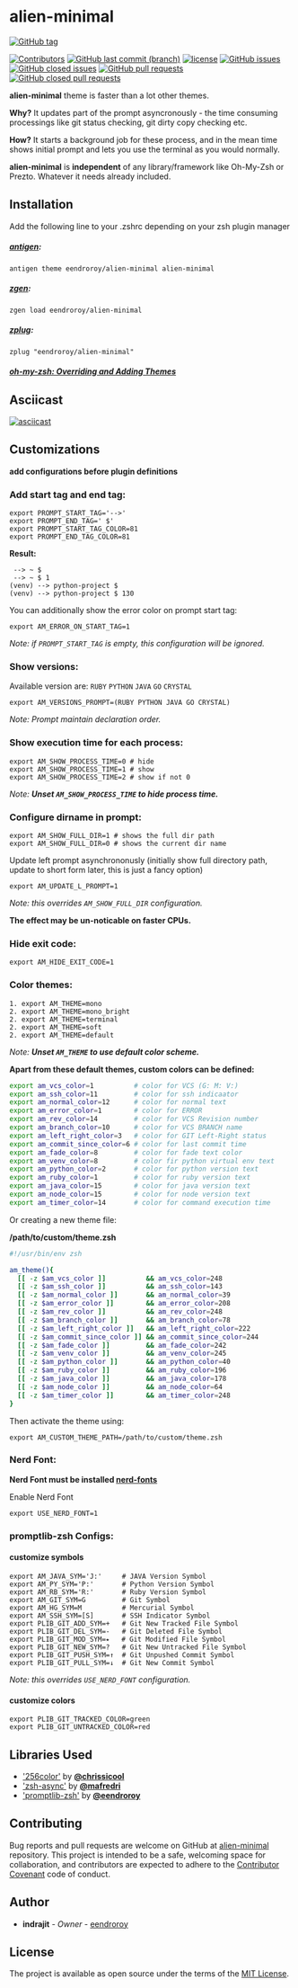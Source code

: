 # alien-minimal

[![GitHub tag](https://img.shields.io/github/tag/eendroroy/alien-minimal.svg)](https://github.com/eendroroy/alien-minimal/tags)

[![Contributors](https://img.shields.io/github/contributors/eendroroy/alien-minimal.svg)](https://github.com/eendroroy/alien-minimal/graphs/contributors)
[![GitHub last commit (branch)](https://img.shields.io/github/last-commit/eendroroy/alien-minimal/master.svg)](https://github.com/eendroroy/alien-minimal)
[![license](https://img.shields.io/github/license/eendroroy/alien-minimal.svg)](https://github.com/eendroroy/alien-minimal/blob/master/LICENSE)
[![GitHub issues](https://img.shields.io/github/issues/eendroroy/alien-minimal.svg)](https://github.com/eendroroy/alien-minimal/issues)
[![GitHub closed issues](https://img.shields.io/github/issues-closed/eendroroy/alien-minimal.svg)](https://github.com/eendroroy/alien-minimal/issues?q=is%3Aissue+is%3Aclosed)
[![GitHub pull requests](https://img.shields.io/github/issues-pr/eendroroy/alien-minimal.svg)](https://github.com/eendroroy/alien-minimal/pulls)
[![GitHub closed pull requests](https://img.shields.io/github/issues-pr-closed/eendroroy/alien-minimal.svg)](https://github.com/eendroroy/alien-minimal/pulls?q=is%3Apr+is%3Aclosed)

**alien-minimal** theme is faster than a lot other themes.

**Why?** It updates part of the prompt asyncronously - the time consuming processings like git status checking, git dirty copy checking etc.

**How?** It starts a background job for these process, and in the mean time shows initial prompt and lets you use the terminal as you would normally.

**alien-minimal** is **independent** of any library/framework like Oh-My-Zsh or Prezto. Whatever it needs already included.


## Installation

Add the following line to your .zshrc depending on your zsh plugin manager

##### [antigen](https://github.com/zsh-users/antigen):

    antigen theme eendroroy/alien-minimal alien-minimal

##### [zgen](https://github.com/tarjoilija/zgen):

    zgen load eendroroy/alien-minimal

##### [zplug](https://github.com/zplug/zplug):

    zplug "eendroroy/alien-minimal"

##### [oh-my-zsh: Overriding and Adding Themes](https://github.com/robbyrussell/oh-my-zsh/wiki/Customization#overriding-and-adding-themes)

## Asciicast

[![asciicast](http://asciinema.org/a/166839.png)](https://asciinema.org/a/166839)

## Customizations

**add configurations before plugin definitions**

### Add start tag and end tag:

    export PROMPT_START_TAG='-->'
    export PROMPT_END_TAG=' $'
    export PROMPT_START_TAG_COLOR=81
    export PROMPT_END_TAG_COLOR=81

**Result:**

     --> ~ $
     --> ~ $ 1
    (venv) --> python-project $
    (venv) --> python-project $ 130

You can additionally show the error color on prompt start tag:

    export AM_ERROR_ON_START_TAG=1

_Note: if `PROMPT_START_TAG` is empty, this configuration will be ignored._

### Show versions:

Available version are: `RUBY` `PYTHON` `JAVA` `GO` `CRYSTAL`

    export AM_VERSIONS_PROMPT=(RUBY PYTHON JAVA GO CRYSTAL)

_Note: Prompt maintain declaration order._

### Show execution time for each process:

    export AM_SHOW_PROCESS_TIME=0 # hide
    export AM_SHOW_PROCESS_TIME=1 # show
    export AM_SHOW_PROCESS_TIME=2 # show if not 0

_Note: **Unset `AM_SHOW_PROCESS_TIME` to hide process time.**_

### Configure dirname in prompt:

    export AM_SHOW_FULL_DIR=1 # shows the full dir path
    export AM_SHOW_FULL_DIR=0 # shows the current dir name

Update left prompt asynchrononusly (initially show full directory path, update to short form later, this is just a fancy option)

    export AM_UPDATE_L_PROMPT=1

_Note: this overrides `AM_SHOW_FULL_DIR` configuration._

**The effect may be un-noticable on faster CPUs.**

### Hide exit code:

    export AM_HIDE_EXIT_CODE=1


### Color themes:

    1. export AM_THEME=mono
    2. export AM_THEME=mono_bright
    2. export AM_THEME=terminal
    2. export AM_THEME=soft
    2. export AM_THEME=default

_Note: **Unset `AM_THEME` to use default color scheme.**_

**Apart from these default themes, custom colors can be defined:**

```bash
export am_vcs_color=1          # color for VCS (G: M: V:)
export am_ssh_color=11         # color for ssh indicaator
export am_normal_color=12      # color for normal text
export am_error_color=1        # color for ERROR
export am_rev_color=14         # color for VCS Revision number
export am_branch_color=10      # color for VCS BRANCH name
export am_left_right_color=3   # color for GIT Left-Right status
export am_commit_since_color=6 # color for last commit time
export am_fade_color=8         # color for fade text color
export am_venv_color=8         # color fir python virtual env text
export am_python_color=2       # color for python version text
export am_ruby_color=1         # color for ruby version text
export am_java_color=15        # color for java version text
export am_node_color=15        # color for node version text
export am_timer_color=14       # color for command execution time
```

Or creating a new theme file:

__/path/to/custom/theme.zsh__

```bash
#!/usr/bin/env zsh

am_theme(){
  [[ -z $am_vcs_color ]]          && am_vcs_color=248
  [[ -z $am_ssh_color ]]          && am_ssh_color=143
  [[ -z $am_normal_color ]]       && am_normal_color=39
  [[ -z $am_error_color ]]        && am_error_color=208
  [[ -z $am_rev_color ]]          && am_rev_color=248
  [[ -z $am_branch_color ]]       && am_branch_color=78
  [[ -z $am_left_right_color ]]   && am_left_right_color=222
  [[ -z $am_commit_since_color ]] && am_commit_since_color=244
  [[ -z $am_fade_color ]]         && am_fade_color=242
  [[ -z $am_venv_color ]]         && am_venv_color=245
  [[ -z $am_python_color ]]       && am_python_color=40
  [[ -z $am_ruby_color ]]         && am_ruby_color=196
  [[ -z $am_java_color ]]         && am_java_color=178
  [[ -z $am_node_color ]]         && am_node_color=64
  [[ -z $am_timer_color ]]        && am_timer_color=248
}
```

Then activate the theme using:

```
export AM_CUSTOM_THEME_PATH=/path/to/custom/theme.zsh
```

### Nerd Font:

**Nerd Font must be installed [nerd-fonts](https://github.com/ryanoasis/nerd-fonts)**

Enable Nerd Font

    export USE_NERD_FONT=1

### promptlib-zsh Configs:

#### customize symbols

    export AM_JAVA_SYM='J:'     # JAVA Version Symbol
    export AM_PY_SYM='P:'       # Python Version Symbol
    export AM_RB_SYM='R:'       # Ruby Version Symbol
    export AM_GIT_SYM=G         # Git Symbol
    export AM_HG_SYM=M          # Mercurial Symbol
    export AM_SSH_SYM=[S]       # SSH Indicator Symbol
    export PLIB_GIT_ADD_SYM=+   # Git New Tracked File Symbol
    export PLIB_GIT_DEL_SYM=-   # Git Deleted File Symbol
    export PLIB_GIT_MOD_SYM=⭑   # Git Modified File Symbol
    export PLIB_GIT_NEW_SYM=?   # Git New Untracked File Symbol
    export PLIB_GIT_PUSH_SYM=↑  # Git Unpushed Commit Symbol
    export PLIB_GIT_PULL_SYM=↓  # Git New Commit Symbol

_Note: this overrides `USE_NERD_FONT` configuration._

#### customize colors

    export PLIB_GIT_TRACKED_COLOR=green
    export PLIB_GIT_UNTRACKED_COLOR=red

## Libraries Used

- ['256color'](https://github.com/chrissicool/zsh-256color) by **[@chrissicool](https://github.com/chrissicool)**
- ['zsh-async'](https://github.com/mafredri/zsh-async) by **[@mafredri](https://github.com/mafredri)**
- ['promptlib-zsh'](https://github.com/eendroroy/promptlib-zsh) by **[@eendroroy](https://github.com/eendroroy)**

## Contributing

Bug reports and pull requests are welcome on GitHub at [alien-minimal](https://github.com/eendroroy/alien-minimal) repository.
This project is intended to be a safe, welcoming space for collaboration, and contributors are expected to adhere to the [Contributor Covenant](http://contributor-covenant.org) code of conduct.

## Author

* **indrajit** - *Owner* - [eendroroy](https://github.com/eendroroy)

## License

The project is available as open source under the terms of the [MIT License](http://opensource.org/licenses/MIT).

